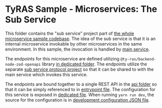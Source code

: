# TyRAS Sample - Microservices: The Sub Service

This folder contains the "sub service" project part of [the whole microservice sample codebase](../..).
The idea of the sub service is that it is an internal microservice invokable by other microservices in the same environment.
In this sample, the invocation is handled by [main service](../service-main).

The endpoints for this microservice are defined utilizing `@ty-ras/backend-node-zod-openapi` library [in dedicated folder](./src/api/endpoints).
The endpoints utilize the separate [sub service protocol project](../service-sub-protocol) so that it can be shared to with the main service which invokes this service.

The endpoints are bound together to a single REST API in the [api folder](./src/api) so that it can be simply referenced to in [entrypoint file](./src/index.ts).
The configuration for this service is exposed in [dedicated file](./src/config.ts).
When running `yarn run dev`, the source for the configuration is in [development configuration JSON file](./config-dev.json).
